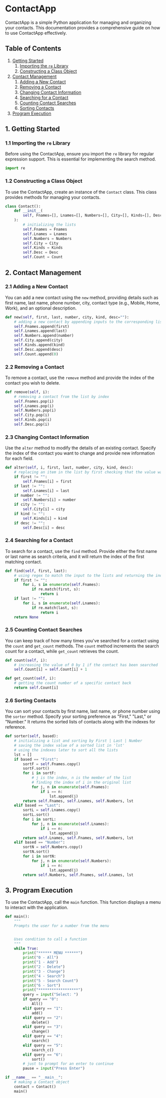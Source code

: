 # ContactApp

ContactApp is a simple Python application for managing and organizing your contacts. This documentation provides a comprehensive guide on how to use ContactApp effectively.

## Table of Contents
1. [Getting Started](#getting-started)
    1. [Importing the `re` Library](#importing-re-library)
    2. [Constructing a Class Object](#constructing-class-object)
2. [Contact Management](#contact-management)
    1. [Adding a New Contact](#adding-new-contact)
    2. [Removing a Contact](#removing-contact)
    3. [Changing Contact Information](#changing-contact-information)
    4. [Searching for a Contact](#searching-for-contact)
    5. [Counting Contact Searches](#counting-contact-searches)
    6. [Sorting Contacts](#sorting-contacts)
3. [Program Execution](#program-execution)

## 1. Getting Started <a id="getting-started"></a>

### 1.1 Importing the `re` Library <a id="importing-re-library"></a>

Before using the ContactApp, ensure you import the `re` library for regular expression support. This is essential for implementing the search method.

```python
import re
```

### 1.2 Constructing a Class Object <a id="constructing-class-object"></a>

To use the ContactApp, create an instance of the `Contact` class. This class provides methods for managing your contacts.

```python
class Contact():
    def __init__(
        self, Fnames=[], Lnames=[], Numbers=[], City=[], Kinds=[], Desc=[], Count=[]
    ):
        # initializing the lists
        self.Fnames = Fnames
        self.Lnames = Lnames
        self.Numbers = Numbers
        self.City = City
        self.Kinds = Kinds
        self.Desc = Desc
        self.Count = Count
```

## 2. Contact Management <a id="contact-management"></a>

### 2.1 Adding a New Contact <a id="adding-new-contact"></a>

You can add a new contact using the `new` method, providing details such as first name, last name, phone number, city, contact type (e.g., Mobile, Home, Work), and an optional description.

```python
def new(self, first, last, number, city, kind, desc=""):
    # adding a new contact by appending inputs to the corresponding lists
    self.Fnames.append(first)
    self.Lnames.append(last)
    self.Numbers.append(number)
    self.City.append(city)
    self.Kinds.append(kind)
    self.Desc.append(desc)
    self.Count.append(0)
```

### 2.2 Removing a Contact <a id="removing-contact"></a>

To remove a contact, use the `remove` method and provide the index of the contact you wish to delete.

```python
def remove(self, i):
    # removing a contact from the list by index
    self.Fnames.pop(i)
    self.Lnames.pop(i)
    self.Numbers.pop(i)
    self.City.pop(i)
    self.Kinds.pop(i)
    self.Desc.pop(i)
```

### 2.3 Changing Contact Information <a id="changing-contact-information"></a>

Use the `alter` method to modify the details of an existing contact. Specify the index of the contact you want to change and provide new information for each field.

```python
def alter(self, i, first, last, number, city, kind, desc):
    # replacing an item in the list by first checking that the value wants to be changed
    if first != "":
        self.Fnames[i] = first
    if last != "":
        self.Lnames[i] = last
    if number != "":
        self.Numbers[i] = number
    if city != "":
        self.City[i] = city
    if kind != "":
        self.Kinds[i] = kind
    if desc != "":
        self.Desc[i] = desc
```

### 2.4 Searching for a Contact <a id="searching-for-contact"></a>

To search for a contact, use the `find` method. Provide either the first name or last name as search criteria, and it will return the index of the first matching contact.

```python
def find(self, first, last):
    # using regex to match the input to the lists and returning the index
    if first != "":
        for i, s in enumerate(self.Fnames):
            if re.match(first, s):
                return i
    if last != "":
        for i, s in enumerate(self.Lnames):
            if re.match(last, s):
                return i
    return None
```

### 2.5 Counting Contact Searches <a id="counting-contact-searches"></a>

You can keep track of how many times you've searched for a contact using the `count` and `get_count` methods. The `count` method increments the search count for a contact, while `get_count` retrieves the count.

```python
def count(self, i):
    # increasing the value of 0 by 1 if the contact has been searched
    self.Count[i] = self.Count[i] + 1

def get_count(self, i):
    # getting the count number of a specific contact back
    return self.Count[i]
```

### 2.6 Sorting Contacts <a id="sorting-contacts"></a>

You can sort your contacts by first name, last name, or phone number using the `sorter` method. Specify your sorting preference as "First," "Last," or "Number." It returns the sorted lists of contacts along with the indexes for reference.

```python
def sorter(self, based):
    # initializing a list and sorting by First | Last | Number
    # saving the index value of a sorted list in 'lst'
    # using the indexes later to sort all the lists
    lst = []
    if based == "First":
        sortF = self.Fnames.copy()
        sortF.sort()
        for i in sortF:
            # j is the index, n is the member of the list
            # finding the index of i in the original list
            for j, n in enumerate(self.Fnames):
                if i == n:
                    lst.append(j)
        return self.Fnames, self.Lnames, self.Numbers, lst
    elif based == "Last":
        sortL = self.Lnames.copy()
        sortL.sort()
        for i in sortL:
            for j, n in enumerate(self.Lnames):
                if i == n:
                    lst.append(j)
        return self.Lnames, self.Fnames, self.Numbers, lst
    elif based == "Number":
        sortN = self.Numbers.copy()
        sortN.sort()
        for i in sortN:
            for j, n in enumerate(self.Numbers):
                if i == n:
                    lst.append(j)
        return self.Numbers, self.Fnames, self.Lnames, lst
```

## 3. Program Execution <a id="program-execution"></a>

To use the ContactApp, call the `main` function. This function displays a menu to interact with the application.

```python
def main():
    """
    Prompts the user for a number from the menu


    Uses condition to call a function
    """
    while True:
        print("****** MENU ******")
        print("0 - All")
        print("1 - Add")
        print("2 - Delete")
        print("3 - Change")
        print("4 - Search")
        print("5 - Search Count")
        print("6 - Sort")
        print("******************")
        query = input("Select: ")
        if query == "0":
            All()
        elif query == "1":
            add()
        elif query == "2":
            delete()
        elif query == "3":
            change()
        elif query == "4":
            search()
        elif query == "5":
            search_c()
        elif query == "6":
            sort()
        # just to prompt for an enter to continue
        pause = input("Press Enter")

if __name__ == "__main__":
    # making a Contact object
    contact = Contact()
    main()
```
